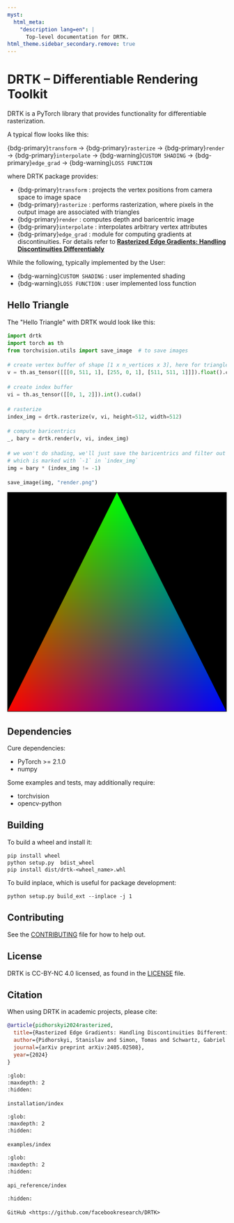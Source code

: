 ```yaml
---
myst:
  html_meta:
    "description lang=en": |
      Top-level documentation for DRTK.
html_theme.sidebar_secondary.remove: true
---
```


# DRTK – Differentiable Rendering Toolkit

DRTK is a PyTorch library that provides functionality for differentiable rasterization.

A typical flow looks like this:

{bdg-primary}`transform` → {bdg-primary}`rasterize` → {bdg-primary}`render` → {bdg-primary}`interpolate` → {bdg-warning}`CUSTOM SHADING` → {bdg-primary}`edge_grad` → {bdg-warning}`LOSS FUNCTION`

where DRTK package provides:
- {bdg-primary}`transform`  : projects the vertex positions from camera space to image space
- {bdg-primary}`rasterize` : performs rasterization, where pixels in the output image are associated with triangles
- {bdg-primary}`render` : computes depth and baricentric image
- {bdg-primary}`interpolate` : interpolates arbitrary vertex attributes
- {bdg-primary}`edge_grad` : module for computing gradients at discontinuities. For details refer to [**Rasterized Edge Gradients: Handling Discontinuities Differentiably**](https://arxiv.org/abs/2405.02508)

While the following, typically implemented by the User:
- {bdg-warning}`CUSTOM SHADING` : user implemented shading
- {bdg-warning}`LOSS FUNCTION` : user implemented loss function

## Hello Triangle

The "Hello Triangle" with DRTK would look like this:
```python
import drtk
import torch as th
from torchvision.utils import save_image  # to save images

# create vertex buffer of shape [1 x n_vertices x 3], here for triangle `n_vertices` == 3
v = th.as_tensor([[[0, 511, 1], [255, 0, 1], [511, 511, 1]]]).float().cuda()

# create index buffer
vi = th.as_tensor([[0, 1, 2]]).int().cuda()

# rasterize
index_img = drtk.rasterize(v, vi, height=512, width=512)

# compute baricentrics
_, bary = drtk.render(v, vi, index_img)

# we won't do shading, we'll just save the baricentrics and filter out the empty region
# which is marked with `-1` in `index_img`
img = bary * (index_img != -1)

save_image(img, "render.png")
```

![hello triangle](/_static/hellow_triangle.png)

## Dependencies
Cure dependencies:
* PyTorch >= 2.1.0
* numpy

Some examples and tests, may additionally require:
* torchvision
* opencv-python

## Building
To build a wheel and install it:
```
pip install wheel
python setup.py  bdist_wheel
pip install dist/drtk-<wheel_name>.whl
```

To build inplace, which is useful for package development:
```
python setup.py build_ext --inplace -j 1
```

## Contributing
See the [CONTRIBUTING](https://github.com/facebookresearch/DRTK//blob/main/CONTRIBUTING.md) file for how to help out.

## License
DRTK is CC-BY-NC 4.0 licensed, as found in the [LICENSE](https://github.com/facebookresearch/DRTK//blob/main/LICENSE) file.

## Citation
When using DRTK in academic projects, please cite:
```bibtex
@article{pidhorskyi2024rasterized,
  title={Rasterized Edge Gradients: Handling Discontinuities Differentiably},
  author={Pidhorskyi, Stanislav and Simon, Tomas and Schwartz, Gabriel and Wen, He and Sheikh, Yaser and Saragih, Jason},
  journal={arXiv preprint arXiv:2405.02508},
  year={2024}
}
```

```{toctree}
:glob:
:maxdepth: 2
:hidden:

installation/index
```

```{toctree}
:glob:
:maxdepth: 2
:hidden:

examples/index
```

```{toctree}
:glob:
:maxdepth: 2
:hidden:

api_reference/index
```

```{toctree}
:hidden:

GitHub <https://github.com/facebookresearch/DRTK>
```

